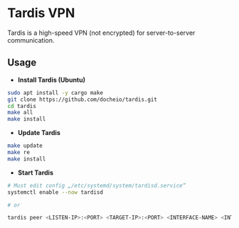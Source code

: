 # Tardis VPN
Tardis is a high-speed VPN (not encrypted) for server-to-server communication.

## Usage
- **Install Tardis (Ubuntu)**
```bash
sudo apt install -y cargo make
git clone https://github.com/docheio/tardis.git
cd tardis
make all
make install
```

- **Update Tardis**
```bash
make update
make re
make install
```

- **Start Tardis**
```bash
# Must edit config „/etc/systemd/system/tardisd.service“
systemctl enable --now tardisd

# or

tardis peer <LISTEN-IP>:<PORT> <TARGET-IP>:<PORT> <INTERFACE-NAME> <INTERFACE-IP>/<IP-RANGE>
```